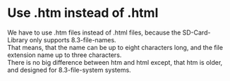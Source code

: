 # Use .htm instead of .html
We have to use .htm files instead of .html files, because the SD-Card-Library only supports 8.3-file-names.  
That means, that the name can be up to eight characters long, and the file extension name up to three characters.  
There is no big difference between htm and html except, that htm is older, and designed for 8.3-file-system systems.  
